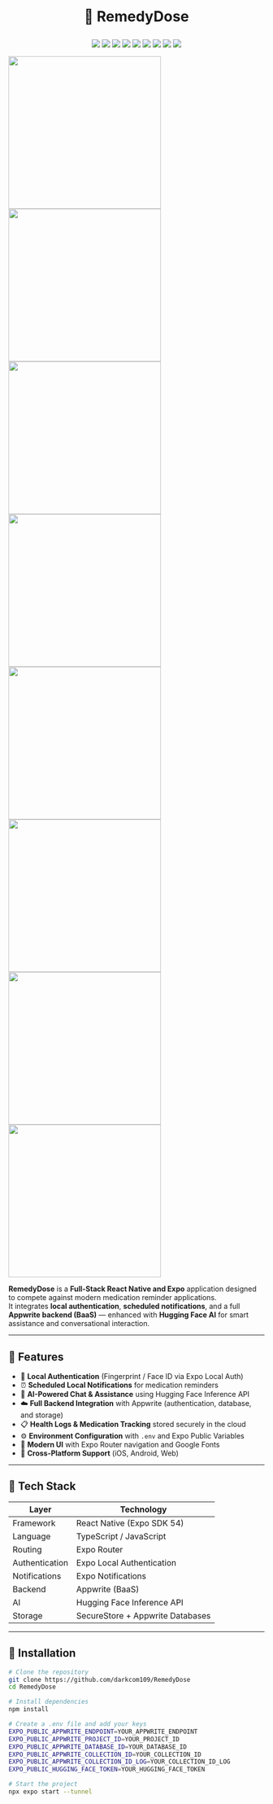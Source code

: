 # <p align="center">💊 RemedyDose</p>

<p align="center">
  <img src="https://img.shields.io/badge/-React_Native-61DAFB?style=for-the-badge&logo=react&logoColor=white" />
  <img src="https://img.shields.io/badge/-Expo-000020?style=for-the-badge&logo=expo&logoColor=white" />
  <img src="https://img.shields.io/badge/-Appwrite-F02E65?style=for-the-badge&logo=appwrite&logoColor=white" />
  <img src="https://img.shields.io/badge/-HuggingFace-FFD21E?style=for-the-badge&logo=huggingface&logoColor=black" />
  <img src="https://img.shields.io/badge/-TypeScript-3178C6?style=for-the-badge&logo=typescript&logoColor=white" />
  <img src="https://img.shields.io/badge/-JavaScript-F7DF1E?style=for-the-badge&logo=javascript&logoColor=black" />
  <img src="https://img.shields.io/badge/-Expo_Router-000000?style=for-the-badge&logo=reactrouter&logoColor=white" />
  <img src="https://img.shields.io/badge/-Local_Auth-4CAF50?style=for-the-badge&logo=android&logoColor=white" />
  <img src="https://img.shields.io/badge/-Notifications-2196F3?style=for-the-badge&logo=bell&logoColor=white" />
</p>

<img src="https://github.com/user-attachments/assets/732aa28f-7b8b-4263-8936-cac79130fb92" width="300" />
<img src="https://github.com/user-attachments/assets/18a2da9f-8c67-40e2-bf5d-feffa9824133" width="300" />
<img src="https://github.com/user-attachments/assets/5153c8b9-7bfa-4876-a35f-21a36de2c63e" width="300" />
<img src="https://github.com/user-attachments/assets/306174c7-d15f-453e-8e09-5dcbc2f967b0" width="300" />
<img src="https://github.com/user-attachments/assets/9df5fd24-e107-4d5e-8773-20b73b225664" width="300" />
<img src="https://github.com/user-attachments/assets/dc519c9c-206a-4b59-acbb-cec86e7e0e59" width="300" />
<img src="https://github.com/user-attachments/assets/73c5072f-c932-409a-b3c7-d08de3e4faaa" width="300" />
<img src="https://github.com/user-attachments/assets/ee1f2d32-8997-498b-8583-6a788751cf1b" width="300" />


**RemedyDose** is a **Full-Stack React Native and Expo** application designed to compete against modern medication reminder applications.  
It integrates **local authentication**, **scheduled notifications**, and a full **Appwrite backend (BaaS)** — enhanced with **Hugging Face AI** for smart assistance and conversational interaction.

---

## 🚀 Features

- 🔐 **Local Authentication** (Fingerprint / Face ID via Expo Local Auth)  
- ⏰ **Scheduled Local Notifications** for medication reminders  
- 🧠 **AI-Powered Chat & Assistance** using Hugging Face Inference API  
- ☁️ **Full Backend Integration** with Appwrite (authentication, database, and storage)  
- 📋 **Health Logs & Medication Tracking** stored securely in the cloud  
- ⚙️ **Environment Configuration** with `.env` and Expo Public Variables  
- 🎨 **Modern UI** with Expo Router navigation and Google Fonts  
- 📱 **Cross-Platform Support** (iOS, Android, Web)

---

## 🧠 Tech Stack

| Layer | Technology |
|--------|-------------|
| Framework | React Native (Expo SDK 54) |
| Language | TypeScript / JavaScript |
| Routing | Expo Router |
| Authentication | Expo Local Authentication |
| Notifications | Expo Notifications |
| Backend | Appwrite (BaaS) |
| AI | Hugging Face Inference API |
| Storage | SecureStore + Appwrite Databases |

---

## 💾 Installation

```bash
# Clone the repository
git clone https://github.com/darkcom109/RemedyDose
cd RemedyDose

# Install dependencies
npm install

# Create a .env file and add your keys
EXPO_PUBLIC_APPWRITE_ENDPOINT=YOUR_APPWRITE_ENDPOINT
EXPO_PUBLIC_APPWRITE_PROJECT_ID=YOUR_PROJECT_ID
EXPO_PUBLIC_APPWRITE_DATABASE_ID=YOUR_DATABASE_ID
EXPO_PUBLIC_APPWRITE_COLLECTION_ID=YOUR_COLLECTION_ID
EXPO_PUBLIC_APPWRITE_COLLECTION_ID_LOG=YOUR_COLLECTION_ID_LOG
EXPO_PUBLIC_HUGGING_FACE_TOKEN=YOUR_HUGGING_FACE_TOKEN

# Start the project
npx expo start --tunnel
